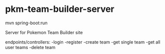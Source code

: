 
# pkm-team-builder-server

mvn spring-boot:run

Server for Pokemon Team Builder site

endpoints/controllers:
-login
-register
-create team
-get single team
-get all user teams
-delete team
